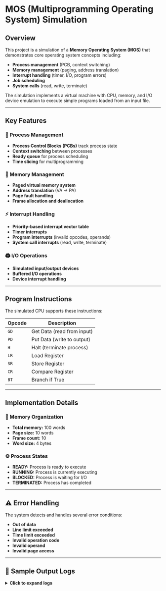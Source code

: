 # MOS (Multiprogramming Operating System) Simulation

## Overview

This project is a simulation of a **Memory Operating System (MOS)** that demonstrates core operating system concepts including:

- **Process management** (PCB, context switching)  
- **Memory management** (paging, address translation)  
- **Interrupt handling** (timer, I/O, program errors)  
- **Job scheduling**  
- **System calls** (read, write, terminate)  

The simulation implements a virtual machine with CPU, memory, and I/O device emulation to execute simple programs loaded from an input file.

---

## Key Features

### 🔄 Process Management

- **Process Control Blocks (PCBs)** track process state  
- **Context switching** between processes  
- **Ready queue** for process scheduling  
- **Time slicing** for multiprogramming  

### 🧠 Memory Management

- **Paged virtual memory system**  
- **Address translation** (VA → PA)  
- **Page fault handling**  
- **Frame allocation and deallocation**  

### ⚡ Interrupt Handling

- **Priority-based interrupt vector table**  
- **Timer interrupts**  
- **Program interrupts** (invalid opcodes, operands)  
- **System call interrupts** (read, write, terminate)  

### 🖨️ I/O Operations

- **Simulated input/output devices**  
- **Buffered I/O operations**  
- **Device interrupt handling**

---

## Program Instructions

The simulated CPU supports these instructions:

| Opcode | Description                |
|--------|----------------------------|
| `GD`   | Get Data (read from input) |
| `PD`   | Put Data (write to output) |
| `H`    | Halt (terminate process)   |
| `LR`   | Load Register              |
| `SR`   | Store Register             |
| `CR`   | Compare Register           |
| `BT`   | Branch if True             |

---

## Implementation Details

### 🧱 Memory Organization

- **Total memory:** 100 words  
- **Page size:** 10 words  
- **Frame count:** 10  
- **Word size:** 4 bytes  

### ⚙️ Process States

- **READY:** Process is ready to execute  
- **RUNNING:** Process is currently executing  
- **BLOCKED:** Process is waiting for I/O  
- **TERMINATED:** Process has completed  

---

## ⚠️ Error Handling

The system detects and handles several error conditions:

- **Out of data**  
- **Line limit exceeded**  
- **Time limit exceeded**  
- **Invalid operation code**  
- **Invalid operand**  
- **Invalid page access**

---

## 📄 Sample Output Logs

<details>
<summary><strong>Click to expand logs</strong></summary>

```
[DEBUG] MOS initialized with interrupt vector table
[DEBUG] Starting to load jobs
[DEBUG] Read line: $AMJ0001001000020  
[DEBUG] Found new job
[DEBUG] Allocated frame 0 for page table
[DEBUG] Read line: GD10
[DEBUG] Read line: PD10
[DEBUG] Read line: H
[DEBUG] Read line: $DTA
[DEBUG] Found data section
[DEBUG] Loading program into memory for PID 1
[DEBUG] Number of instructions: 3
[DEBUG] Instructions per page: 2, Pages needed: 2
[DEBUG] Allocated frame 4 for page 0
[DEBUG] Loaded instruction: [GD10] at frame 4 address 40
[DEBUG] Loaded instruction: [PD10] at frame 4 address 41
[DEBUG] Allocated frame 3 for page 1
[DEBUG] Loaded instruction: [H   ] at frame 3 address 30
[DEBUG] Read line: Hello
[DEBUG] Added data card: Hello
[DEBUG] Read line: $END
[DEBUG] End of job
[DEBUG] Added job 1 to ready queue
[DEBUG] Read line: $AMJ0002000500005  
[DEBUG] Found new job
[DEBUG] Allocated frame 6 for page table
[DEBUG] Read line: GD50
[DEBUG] Read line: H
[DEBUG] Read line: $DTA
[DEBUG] Found data section
[DEBUG] Loading program into memory for PID 2
[DEBUG] Number of instructions: 2
[DEBUG] Instructions per page: 2, Pages needed: 1
[DEBUG] Allocated frame 8 for page 0
[DEBUG] Loaded instruction: [GD50] at frame 8 address 80
[DEBUG] Loaded instruction: [H   ] at frame 8 address 81
[DEBUG] Read line: ShouldCausePageFault
[DEBUG] Added data card: ShouldCausePageFault
[DEBUG] Read line: $END
[DEBUG] End of job
[DEBUG] Added job 2 to ready queue
[DEBUG] Read line: $AMJ0003001000010  
[DEBUG] Found new job
[DEBUG] Allocated frame 9 for page table
[DEBUG] Read line: XX10
[DEBUG] Read line: H
[DEBUG] Read line: $DTA
[DEBUG] Found data section
[DEBUG] Loading program into memory for PID 3
[DEBUG] Number of instructions: 2
[DEBUG] Instructions per page: 2, Pages needed: 1
[DEBUG] Allocated frame 1 for page 0
[DEBUG] Loaded instruction: [XX10] at frame 1 address 10
[DEBUG] Loaded instruction: [H   ] at frame 1 address 11
[DEBUG] Read line: $END
[DEBUG] End of job
[DEBUG] Added job 3 to ready queue
[DEBUG] Read line: $AMJ0004001000010  
[DEBUG] Found new job
[DEBUG] Allocated frame 2 for page table
[DEBUG] Read line: GDAB
[DEBUG] Read line: H
[DEBUG] Read line: $DTA
[DEBUG] Found data section
[DEBUG] Loading program into memory for PID 4
[DEBUG] Number of instructions: 2
[DEBUG] Instructions per page: 2, Pages needed: 1
[DEBUG] Allocated frame 7 for page 0
[DEBUG] Loaded instruction: [GDAB] at frame 7 address 70
[DEBUG] Loaded instruction: [H   ] at frame 7 address 71
[DEBUG] Read line: $END
[DEBUG] End of job
[DEBUG] Added job 4 to ready queue
[DEBUG] Read line: 
[DEBUG] Finished loading jobs
[DEBUG] First-time execution: setting IC to 0
[DEBUG] Starting execution of process 1
🕑 GLOBAL TIMER => [0] Processing PID: 1 State: 1
[DEBUG] Executing job PID 1
[DEBUG] Successful mapping: VA=0 → page=0 → frame=4 → RA=40
[DEBUG] Fetched instruction: [GD10] from address 40
[DEBUG] Executing instruction: [GD10]
[DEBUG] Parsed op: [GD] operand: [10]
[DEBUG] Reading data: Hello
[DEBUG] Successful mapping: VA=0 → page=0 → frame=4 → RA=40
[DEBUG] Wrote 'Hell' to RA 40
[DEBUG] Successful mapping: VA=1 → page=0 → frame=4 → RA=41
[DEBUG] Wrote 'o   ' to RA 41
[DEBUG] Terminate system call
[DEBUG] Terminating process 1
[DEBUG] Switched to process 2
[DEBUG] Successful mapping: VA=0 → page=0 → frame=8 → RA=80
[DEBUG] Fetched instruction: [GD50] from address 80
[DEBUG] Executing instruction: [GD50]
[DEBUG] Parsed op: [GD] operand: [50]
[DEBUG] Reading data: ShouldCausePageFault
[DEBUG] Successful mapping: VA=0 → page=0 → frame=8 → RA=80
[DEBUG] Wrote 'Shou' to RA 80
[DEBUG] Successful mapping: VA=1 → page=0 → frame=8 → RA=81
[DEBUG] Wrote 'ldCa' to RA 81
[DEBUG] Successful mapping: VA=2 → page=0 → frame=8 → RA=82
[DEBUG] Wrote 'useP' to RA 82
[DEBUG] Successful mapping: VA=3 → page=0 → frame=8 → RA=83
[DEBUG] Wrote 'ageF' to RA 83
[DEBUG] Successful mapping: VA=4 → page=0 → frame=8 → RA=84
[DEBUG] Wrote 'ault' to RA 84
[DEBUG] Terminate system call
[DEBUG] Terminating process 2
[DEBUG] Switched to process 3
[DEBUG] Successful mapping: VA=0 → page=0 → frame=1 → RA=10
[DEBUG] Fetched instruction: [XX10] from address 10
[DEBUG] Executing instruction: [XX10]
[DEBUG] Parsed op: [XX] operand: [10]
[DEBUG] Invalid operation code: XX
[DEBUG] Terminating process 3
[DEBUG] Switched to process 4
[DEBUG] Successful mapping: VA=0 → page=0 → frame=7 → RA=70
[DEBUG] Fetched instruction: [GDAB] from address 70
[DEBUG] Executing instruction: [GDAB]
[DEBUG] Parsed op: [GD] operand: [AB]
[DEBUG] Invalid operand: AB
[DEBUG] Operand error
[DEBUG] Terminating process 4
[DEBUG] No more processes in ready queue
System shutdown normally
```

</details>


